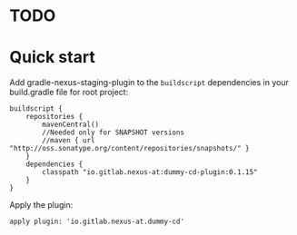 # TODO

# Quick start

Add gradle-nexus-staging-plugin to the `buildscript` dependencies in your build.gradle file for root project:

    buildscript {
        repositories {
            mavenCentral()
            //Needed only for SNAPSHOT versions
            //maven { url "http://oss.sonatype.org/content/repositories/snapshots/" }
        }
        dependencies {
            classpath "io.gitlab.nexus-at:dummy-cd-plugin:0.1.15"
        }
    }

Apply the plugin:

    apply plugin: 'io.gitlab.nexus-at.dummy-cd'
